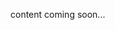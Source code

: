 <!-- <meta>
{
  "title": "DevOPs",
  "slug": "devops",
  "description": "DevOps - Technical Guides",
  "tag": ["Technical Guides", "Guides", "How To", "Self Hosted", "DevOps"],
  "seo-title": "Packet Bare Metal Cloud Docs - Dev-Ops Technical Guides",
  "seo-description": "DevOps -  Technical Guides",
  "og-title": "Overview",
  "og-description": "DevOps Technical Guides"
}
</meta> -->

content coming soon...
